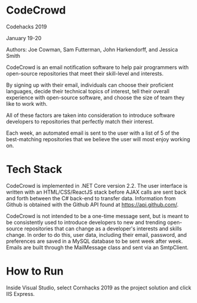 # CodeCrowd
Codehacks 2019

January 19-20

Authors: Joe Cowman, Sam Futterman, John Harkendorff, and Jessica Smith


CodeCrowd is an email notification software to help pair programmers with open-source repositories that meet their skill-level and interests.

By signing up with their email, individuals can choose their proficient languages, decide their technical topics of interest, tell their
overall experience with open-source software, and choose the size of team they like to work with.

All of these factors are taken into consideration to introduce software developers to repositories that perfectly match their interest.

Each week, an automated email is sent to the user with a list of 5 of the best-matching repositories that we believe the user will
most enjoy working on.

# Tech Stack
CodeCrowd is implemented in .NET Core version 2.2. The user interface is written with an HTML/CSS/ReactJS stack before AJAX calls are sent
back and forth between the C# back-end to transfer data. Information from Github is obtained with the Github API found at
https://api.github.com/.

CodeCrowd is not intended to be a one-time message sent, but is meant to be consistently used to introduce developers to new and trending
open-source repositories that can change as a developer's interests and skills change. In order to do this, user data, including their email,
password, and preferences are saved in a MySQL database to be sent week after week. Emails are built through the MailMessage class and 
sent via an SmtpClient.

# How to Run
Inside Visual Studio, select Cornhacks 2019 as the project solution and click IIS Express. 
